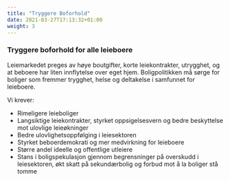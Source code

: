 ```yaml
---
title: "Tryggere Boforhold"
date: 2021-03-27T17:13:32+01:00
weight: 3
---
```


### Tryggere boforhold for alle leieboere 
Leiemarkedet preges av høye boutgifter, korte leiekontrakter, utrygghet, og at beboere har liten innflytelse over eget hjem. Boligpolitikken må sørge for boliger som fremmer trygghet, helse og deltakelse i samfunnet for leieboere.

Vi krever:
- Rimeligere leieboliger
- Langsiktige leiekontrakter, styrket oppsigelsesvern og bedre beskyttelse mot ulovlige leieøkninger
- Bedre ulovlighetsoppfølging i leiesektoren
- Styrket beboerdemokrati og mer medvirkning for leieboere
- Større andel ideelle og offentlige utleiere
- Stans i boligspekulasjon gjennom begrensninger på overskudd i leiesektoren, økt skatt på sekundærbolig og forbud mot å la boliger stå tomme

